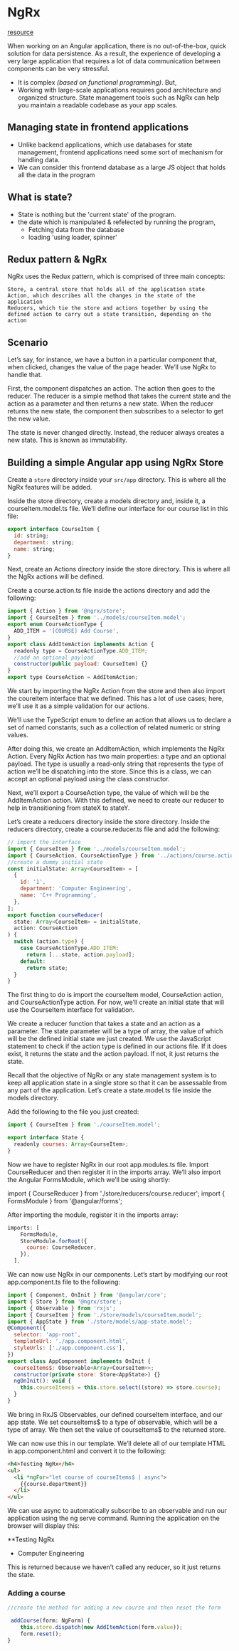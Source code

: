 # NgRx

[resource](https://blog.logrocket.com/angular-state-management-made-simple-with-ngrx/)

When working on an Angular application, there is no out-of-the-box, quick solution for data persistence. As a result, the experience of developing a very large application that requires a lot of data communication between components can be very stressful.

- It is complex *(based on functional programming)*. But,
- Working with large-scale applications requires good architecture and organized structure. State management tools such as NgRx can help you maintain a readable codebase as your app scales.

## Managing state in frontend applications

- Unlike backend applications, which use databases for state management, frontend applications need some sort of mechanism for handling data.
- We can consider this frontend database as a large JS object that holds all the data in the program

## What is state?
- State is nothing but the 'current state' of the program.
- the date which is manipulated & refelected by running the program,
  - Fetching data from the database
  - loading 'using loader, spinner'


## Redux pattern & NgRx

NgRx uses the Redux pattern, which is comprised of three main concepts:

    Store, a central store that holds all of the application state
    Action, which describes all the changes in the state of the application
    Reducers, which tie the store and actions together by using the defined action to carry out a state transition, depending on the action


## Scenario
Let’s say, for instance, we have a button in a particular component that, when clicked, changes the value of the page header. We’ll use NgRx to handle that.

First, the component dispatches an action. The action then goes to the reducer. The reducer is a simple method that takes the current state and the action as a parameter and then returns a new state. When the reducer returns the new state, the component then subscribes to a selector to get the new value.

The state is never changed directly. Instead, the reducer always creates a new state. This is known as immutability.

## Building a simple Angular app using NgRx Store


Create a ```store``` directory inside your ```src/app``` directory. This is where all the NgRx features will be added.

Inside the store directory, create a models directory and, inside it, a courseItem.model.ts file. We’ll define our interface for our course list in this file:

```js
export interface CourseItem {
  id: string;
  department: string;
  name: string;
}
```

Next, create an Actions directory inside the store directory. This is where all the NgRx actions will be defined.

Create a course.action.ts file inside the actions directory and add the following:

```js
import { Action } from '@ngrx/store';
import { CourseItem } from '../models/courseItem.model';
export enum CourseActionType {
  ADD_ITEM = '[COURSE] Add Course',
}
export class AddItemAction implements Action {
  readonly type = CourseActionType.ADD_ITEM;
  //add an optional payload
  constructor(public payload: CourseItem) {}
}
export type CourseAction = AddItemAction;
```

We start by importing the NgRx Action from the store and then also import the coureitem interface that we defined. This has a lot of use cases; here, we’ll use it as a simple validation for our actions.

We’ll use the TypeScript enum to define an action that allows us to declare a set of named constants, such as a collection of related numeric or string values.

After doing this, we create an AddItemAction, which implements the NgRx Action. Every NgRx Action has two main properties: a type and an optional payload. The type is usually a read-only string that represents the type of action we’ll be dispatching into the store. Since this is a class, we can accept an optional payload using the class constructor.

Next, we’ll export a CourseAction type, the value of which will be the AddItemAction action.
With this defined, we need to create our reducer to help in transitioning from stateX to stateY.

Let’s create a reducers directory inside the store directory. Inside the reducers directory, create a course.reducer.ts file and add the following:

```js
// import the interface
import { CourseItem } from '../models/courseItem.model';
import { CourseAction, CourseActionType } from '../actions/course.action';
//create a dummy initial state
const initialState: Array<CourseItem> = [
  {
    id: '1',
    department: 'Computer Engineering',
    name: 'C++ Programming',
  },
];
export function courseReducer(
  state: Array<CourseItem> = initialState,
  action: CourseAction
) {
  switch (action.type) {
    case CourseActionType.ADD_ITEM:
      return [...state, action.payload];
    default:
      return state;
  }
}
```

The first thing to do is import the courseItem model, CourseAction action, and CourseActionType action. For now, we’ll create an initial state that will use the CourseItem interface for validation.

We create a reducer function that takes a state and an action as a parameter. The state parameter will be a type of array, the value of which will be the defined initial state we just created. We use the JavaScript statement to check if the action type is defined in our actions file. If it does exist, it returns the state and the action payload. If not, it just returns the state.

Recall that the objective of NgRx or any state management system is to keep all application state in a single store so that it can be assessable from any part of the application. Let’s create a state.model.ts file inside the models directory.

Add the following to the file you just created:

```js
import { CourseItem } from './courseItem.model';

export interface State {
  readonly courses: Array<CourseItem>;
}
```

Now we have to register NgRx in our root app.modules.ts file. Import CourseReducer and then register it in the imports array. We’ll also import the Angular FormsModule, which we’ll be using shortly:

import { CourseReducer } from './store/reducers/course.reducer';
import { FormsModule } from '@angular/forms';

After importing the module, register it in the imports array:

```js
imports: [
    FormsModule,
    StoreModule.forRoot({
      course: CourseReducer,
    }),
  ],
```

We can now use NgRx in our components. Let’s start by modifying our root app.component.ts file to the following:

```js
import { Component, OnInit } from '@angular/core';
import { Store } from '@ngrx/store';
import { Observable } from 'rxjs';
import { CourseItem } from './store/models/courseItem.model';
import { AppState } from './store/models/app-state.model';
@Component({
  selector: 'app-root',
  templateUrl: './app.component.html',
  styleUrls: ['./app.component.css'],
})
export class AppComponent implements OnInit {
  courseItems$: Observable<Array<CourseItem>>;
  constructor(private store: Store<AppState>) {}
  ngOnInit(): void {
    this.courseItems$ = this.store.select((store) => store.course);
  }
}
```

We bring in RxJS Observables, our defined courseItem interface, and our app state. We set courseItems$ to a type of observable, which will be a type of array. We then set the value of courseItems$ to the returned store.

We can now use this in our template. We’ll delete all of our template HTML in app.component.html and convert it to the following:

```html
<h4>Testing NgRx</h4>
<ul>
  <li *ngFor="let course of courseItems$ | async">
    {{course.department}}
  </li>
</ul>
```

We can use async to automatically subscribe to an observable and run our application using the ng serve command. Running the application on the browser will display this:

**Testing NgRx
- Computer Engineering

This is returned because we haven’t called any reducer, so it just returns the state.

### Adding a course
```js
//create the method for adding a new course and then reset the form

 addCourse(form: NgForm) {
    this.store.dispatch(new AddItemAction(form.value));
    form.reset();
}
```
